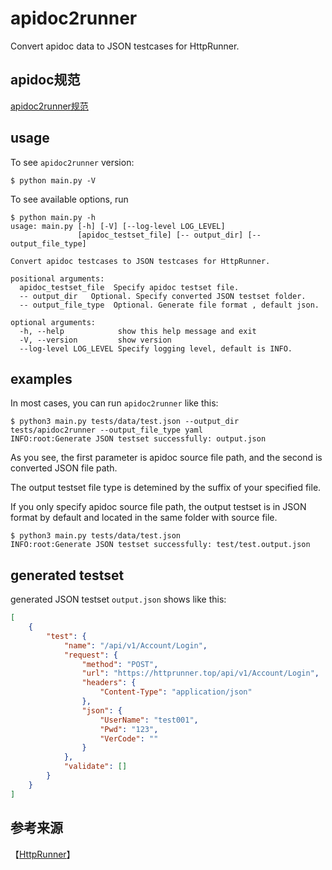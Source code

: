 # apidoc2runner


Convert apidoc data to JSON testcases for HttpRunner.

## apidoc规范
[apidoc2runner规范](http://apidoc.b9bb.cn/)

## usage

To see ``apidoc2runner`` version:

```shell
$ python main.py -V
```

To see available options, run

```shell
$ python main.py -h
usage: main.py [-h] [-V] [--log-level LOG_LEVEL]
               [apidoc_testset_file] [-- output_dir] [-- output_file_type]

Convert apidoc testcases to JSON testcases for HttpRunner.

positional arguments:
  apidoc_testset_file  Specify apidoc testset file.
  -- output_dir   Optional. Specify converted JSON testset folder.
  -- output_file_type  Optional. Generate file format , default json.

optional arguments:
  -h, --help            show this help message and exit
  -V, --version         show version
  --log-level LOG_LEVEL Specify logging level, default is INFO.
```

## examples

In most cases, you can run ``apidoc2runner`` like this:

```shell
$ python3 main.py tests/data/test.json --output_dir tests/apidoc2runner --output_file_type yaml
INFO:root:Generate JSON testset successfully: output.json
```

As you see, the first parameter is apidoc source file path, and the second is converted JSON file path.

The output testset file type is detemined by the suffix of your specified file.

If you only specify apidoc source file path, the output testset is in JSON format by default and located in the same folder with source file.

```shell
$ python3 main.py tests/data/test.json
INFO:root:Generate JSON testset successfully: test/test.output.json
```

## generated testset

generated JSON testset ``output.json`` shows like this:

```json
[
    {
        "test": {
            "name": "/api/v1/Account/Login",
            "request": {
                "method": "POST",
                "url": "https://httprunner.top/api/v1/Account/Login",
                "headers": {
                    "Content-Type": "application/json"
                },
                "json": {
                    "UserName": "test001",
                    "Pwd": "123",
                    "VerCode": ""
                }
            },
            "validate": []
        }
    }
]
```

## 参考来源
【[HttpRunner](https://github.com/HttpRunner/apidoc2case)】

